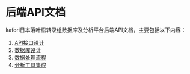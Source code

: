 # 后端API文档

kafori日本落叶松转录组数据库及分析平台后端API文档，主要包括以下内容：

1. [API接口设计](API接口设计.md)
2. [数据库设计](数据库设计.md)
3. [数据处理流程](数据处理流程.md)
4. [分析工具集成](分析工具集成.md)

